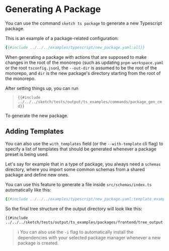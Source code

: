 # Generating A Package

You can use the command `sketch ts package` to generate a new Typescript package.

This is an example of a package-related configuration:

```yaml
{{#include ../../../examples/typescript/new_package.yaml:all}}
```

<div class="warning">

When generating a package with actions that are supposed to make changes in the root of the monorepo (such as updating `pnpm-workspace.yaml` or the root `tsconfig.json`), the `--out-dir` is assumed to be the root of the monorepo, and `dir` is the new package's directory starting from the root of the monorepo.
</div>

After setting things up, you can run

>`{{#include ../../../sketch/tests/output/ts_examples/commands/package_gen_cmd}}`

To generate the new package.

## Adding Templates

You can also use the `with_templates` field (or the `--with-template` cli flag) to specify a list of templates that should be generated whenever a package preset is being used.

Let's say for example that in a type of package, you always need a `schemas` directory, where you import some common schemas from a shared package and define new ones. 

You can use this feature to generate a file inside `src/schemas/index.ts` automatically like this:

```yaml
{{#include ../../../examples/typescript/new_package.yaml:template_example}}
```

So the final tree structure of the output directory will look like this:

```
{{#include ../../../sketch/tests/output/ts_examples/packages/frontend/tree_output.txt}}
```

> ℹ️ You can also use the `-i` flag to automatically install the dependencies with your selected package manager whenever a new package is created.
